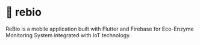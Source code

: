# 🌱 rebio

ReBio is a mobile application built with Flutter and Firebase for Eco-Enzyme Monitoring System integrated with IoT technology.

